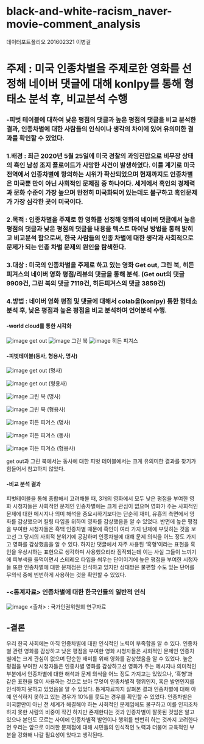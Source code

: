 # black-and-white-racism_naver-movie-comment_analysis
데이터포트폴리오
201602321 이병걸
# 주제 : 미국 인종차별을 주제로한 영화를 선정해 네이버 댓글에 대해 konlpy를 통해 형태소 분석 후, 비교분석 수행

### -피벗 테이블에 대하여 낮은 평점의 댓글과 높은 평점의 댓글을 비교 분석한 결과, 인종차별에 대한 사람들의 인식이나 생각의 차이에 있어 유의미한 결과를 확인할 수 있었다.

### 1.배경 : 최근 2020년 5월 25일에 미국 경찰의 과잉진압으로 비무장 상태의 흑인 남성 조지 플로이드가 사망한 사건이 발생하였다. 이를 계기로 미국 전역에서 인종차별에 항의하는 시위가 확산되었으며 현재까지도 인종차별은 미국뿐 만이 아닌 사회적인 문제점 중 하나이다. 세계에서 흑인의 경제력과 문화 수준이 가장 높으며 완전히 미국화되어 있는데도 불구하고 흑인문제가 가장 심각한 곳이 미국이다.
### 2.목적 : 인종차별을 주제로 한 영화를 선정해 영화의 네이버 댓글에서 높은 평점의 댓글과 낮은 평점의 댓글을 내용을 텍스트 마이닝 방법을 통해 밝히고 비교분석 함으로써, 한국 사람들의 인종 차별에 대한 생각과 사회적으로 문제가 되는 인종 차별 문제의 원인을 탐색한다.
### 3.대상 : 미국의 인종차별을 주제로 하고 있는 영화 Get out, 그린 북, 히든 피겨스의 네이버 영화 평점/리뷰의 댓글을 통해 분석. (Get out의 댓글 9909건, 그린 북의 댓글 7119건, 히든피겨스의 댓글 3859건)
### 4.방법 : 네이버 영화 평점 및 댓글에 대해서 colab을(konlpy) 통한 형태소 분석 후, 낮은 평점과 높은 평점을 비교 분석하며 언어분석 수행.
#### -world cloud를 통한 시각화 
![image](https://user-images.githubusercontent.com/74230474/102796569-d1256400-43f1-11eb-92ee-481ee0b34bbe.png) get out 
![image](https://user-images.githubusercontent.com/74230474/102796676-f3b77d00-43f1-11eb-9c9c-5af0764e9ffd.png) 그린 북 
![image](https://user-images.githubusercontent.com/74230474/102796850-337e6480-43f2-11eb-8d26-d290b43a5636.png) 히든 피겨스 

#### -피벗테이블(동사, 형용사, 명사)
![image](https://user-images.githubusercontent.com/74230474/102797887-a5a37900-43f3-11eb-8598-9d8df74e8360.png)
get out (명사)

![image](https://user-images.githubusercontent.com/74230474/102797608-46ddff80-43f3-11eb-9c23-e1f8daab6f05.png)
get out (형용사)

![image](https://user-images.githubusercontent.com/74230474/102797710-6ecd6300-43f3-11eb-906b-b88e030a3ca2.png) 
그린 북 (명사)

![image](https://user-images.githubusercontent.com/74230474/102797956-bf44c080-43f3-11eb-8df1-4a6d0866b8c4.png) 
그린 북 (형용사)

![image](https://user-images.githubusercontent.com/74230474/102797984-cbc91900-43f3-11eb-845b-dc8236cb679b.png) 
히든 피겨스 (명사)

![image](https://user-images.githubusercontent.com/74230474/102797733-7a208e80-43f3-11eb-9232-b98ab83c5c24.png) 
히든 피겨스 (동사)

![image](https://user-images.githubusercontent.com/74230474/102798010-d71c4480-43f3-11eb-8c37-b7b0722eebe2.png) 
히든 피겨스 (형용사)

get out과 그린 북에서는 동사에 대한 피벗 테이블에서는 크게 유의미한 결과를 찾기가 힘들어서 참고하지 않았다.


#### -비교 분석 결과

피벗테이블을 통해 종합해서 고려해볼 때, 3개의 영화에서 모두 낮은 평점을 부여한 영화 시청자들은 사회적인 문제인 인종차별에는 크게 관심이 없으며 영화가 주는 사회적인 문제에 대한 메시지나 의미 해석을 중요시하기보다는 단순히 재미, 유흥의 측면에서 영화를 감상했으며 킬링 타임을 위하여 영화를 감상했음을 알 수 있었다. 반면에 높은 평점을 부여한 시청자들은 흑백 인종차별 때문에 흑인이 여러 가지 난제에 부딪히는 것을 보고선 그 당시의 사회적 분위기에 공감하며 인종차별에 대해 문제 의식을 어느 정도 가지고 영화를 감상했음을 알 수 있다. 하지만 댓글에서 자주 사용된 ‘흑형’이라는 표현을 흑인을 우상시하는 표현으로 생각하며 사용했으리라 짐작되는데 이는 사실 그들이 느끼기에 피부색을 들먹이면서 스테레오 타입을 씌우는 단어이기에 높은 평점을 부여한 시청자들 또한 인종차별에 대한 문제점은 인식하고 있지만 상대방은 불편할 수도 있는 단어를 무의식 중에 빈번하게 사용하는 것을 확인할 수 있었다. 

### -<통계자료> 인종차별에 대한 한국인들의 일반적 인식
![image](https://user-images.githubusercontent.com/74230474/102798945-2747d680-43f5-11eb-8408-5a366f0e7c52.png)
<출처> : 국가인권위원회 연구자료

## -결론 

우리 한국 사회에는 아직 인종차별에 대한 인식적인 노력이 부족함을 알 수 있다. 인종차별 관련 영화를 감상하고 낮은 평점을 부여한 영화 시청자들은 사회적인 문제인 인종차별에는 크게 관심이 없으며 단순한 재미를 위해 영화를 감상했음을 알 수 있었다. 높은 평점을 부여한 시청자들은 인종차별 영화를 감상하고선 영화가 주는 메시지나 의미적인 부분에서 인종차별에 대한 해석과 문제 의식을 어느 정도 가지고는 있었으나, ‘흑형’과 같은 표현을 많이 사용하는 것으로 보아 무엇이 인종차별적 행위인지, 혹은 발언인지를 인식하지 못하고 있었음을 알 수 있었다. 통계자료까지 살펴본 결과 인종차별에 대해 아예 인식하지 못하고 있는 경우가 10%를 웃도는 경우를 확인할 수 있었다. 인종차별은 미국뿐만이 아닌 전 세계가 해결해야 하는 사회적인 문제임에도 불구하고 이를 인지조차 하지 못한 사람의 비중이 작긴 하지만 존재한다는 것과 인종차별이 잘못된 것임은 알고 있으나 본인도 모르는 사이에 인종차별적 발언이나 행위를 빈번히 하는 것까지 고려한다면 우리는 앞으로 이러한 문제점에 대해 시민들의 인식적인 노력과 더불어 교육적인 부분을 강화해 나갈 필요성이 있다고 생각된다. 
